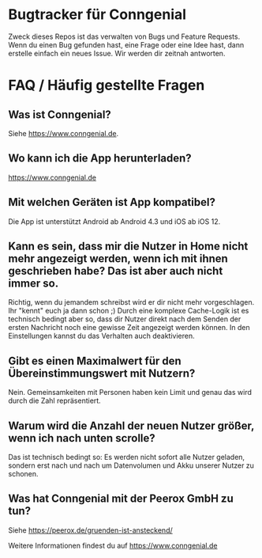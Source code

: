 # Bugtracker für Conngenial
Zweck dieses Repos ist das verwalten von Bugs und Feature Requests. Wenn du einen Bug gefunden hast, eine Frage oder eine Idee hast, dann erstelle einfach ein neues Issue. Wir werden dir zeitnah antworten.

# FAQ / Häufig gestellte Fragen
## Was ist Conngenial?
Siehe https://www.conngenial.de.

## Wo kann ich die App herunterladen?
https://www.conngenial.de 

## Mit welchen Geräten ist App kompatibel?
Die App ist unterstützt Android ab Android 4.3 und iOS ab iOS 12.

## Kann es sein, dass mir die Nutzer in Home nicht mehr angezeigt werden, wenn ich mit ihnen geschrieben habe? Das ist aber auch nicht immer so.
Richtig, wenn du jemandem schreibst wird er dir nicht mehr vorgeschlagen. Ihr \"kennt\" euch ja dann schon ;) Durch eine komplexe Cache-Logik ist es technisch bedingt aber so, dass dir Nutzer direkt nach dem Senden der ersten Nachricht noch eine gewisse Zeit angezeigt werden können. In den Einstellungen kannst du das Verhalten auch deaktivieren.

## Gibt es einen Maximalwert für den Übereinstimmungswert mit Nutzern?
Nein. Gemeinsamkeiten mit Personen haben kein Limit und genau das wird durch die Zahl repräsentiert.

## Warum wird die Anzahl der neuen Nutzer größer, wenn ich nach unten scrolle?
Das ist technisch bedingt so: Es werden nicht sofort alle Nutzer geladen, sondern erst nach und nach um Datenvolumen und Akku unserer Nutzer zu schonen.

## Was hat Conngenial mit der Peerox GmbH zu tun?
Siehe https://peerox.de/gruenden-ist-ansteckend/

Weitere Informationen findest du auf https://www.conngenial.de
